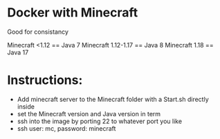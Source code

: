 # Docker with Minecraft
Good for consistancy

Minecraft <1.12 == Java 7
Minecraft 1.12-1.17 == Java 8
Minecraft 1.18 == Java 17

# Instructions:

* Add minecraft server to the Minecraft folder with a Start.sh directly inside
* set the Minecraft version and Java version in term
* ssh into the image by porting 22 to whatever port you like
* ssh user: mc, password: minecraft
